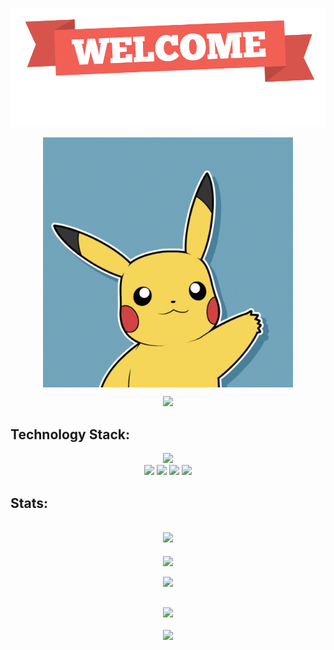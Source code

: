 <p align="center">
  <img src="https://github.com/axlrott/axlrott/blob/main/assets/welcome-profile.png">
</p>

<p align="center">
  <kbd>
    <img align="center" alt="waving" width="400" src="https://github.com/axlrott/axlrott/blob/main/assets/hello-pikachu.gif">
  </kbd>
</p>

<p align = "center">
 <img src="https://komarev.com/ghpvc/?username=Axl-91&color=blueviolet">
</p> 


<h2 align="left">Technology Stack: </h2>

<div align="center">
	<a href="https://skillicons.dev">
	  <img src="https://skillicons.dev/icons?i=elixir,rust,c,cpp,next,nest,go,rails,laravel,py,typescript,haskell,postgres,redis,docker,linux&perline=16" />
	</a>
	<br>
	<a href="https://fedoraproject.org/"><img width="55" src="https://github.com/user-attachments/assets/68a89fbf-eebd-44d7-b17a-e2dbde45dd78" /></a>
	<a href="https://zen-browser.app/"><img width="55" src="https://github.com/user-attachments/assets/44086966-ae1a-4dc5-b946-f962471372af" /></a>
	<a href="https://helix-editor.com/"><img width="55" src="https://avatars.githubusercontent.com/u/66235900?s=200&v=4" /></a>
	<a href="https://zellij.dev/"><img width="55" src="https://zellij.dev/img/logo.png" /></a>

</div>

<h2 align="left">Stats: </h2>

<p align="center">
  </br>
  <a href="https://git.io/streak-stats">
    <img src=https://github-readme-streak-stats-ecru-one.vercel.app/?user=Axl-91&theme=tokyonight&card_width=495&date_format=n%2Fj%5B%2FY%5D&count_private=true />
  </a>
   
  </br>
  </br>
  
  <a href="https://github.com/anuraghazra/github-readme-stats">
    <img align="center" src=https://github-readme-stats.vercel.app/api/top-langs/?username=Axl-91&langs_count=8&card_width=495&theme=tokyonight&hide=html,css,blade,Makefile,Dockerfile&count_private=true&layout=compact />
  
  </br>
  </br>

  <a href="https://github.com/anuraghazra/github-readme-stats">
    <img src=https://github-readme-stats.vercel.app/api?username=Axl-91&show_icons=true&theme=tokyonight&card_width=495&rank_icon=github&count_private=true />
  </a>
    
</p>

<h2></h2>

<div align="center">
  <img src="https://leetcard.jacoblin.cool/AxlRott"/>
</div>

</br>
<div align="center">
  <kbd>
    <img src="https://forthebadge.com/images/badges/works-on-my-machine.svg"/>
  </kbd>
</div>
